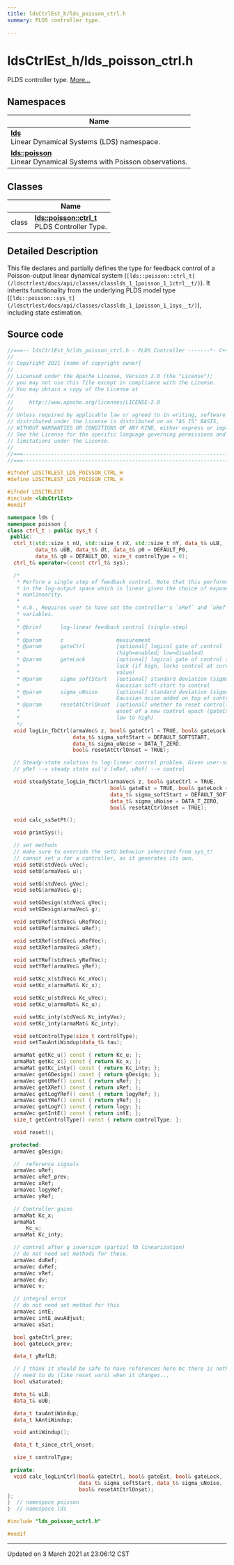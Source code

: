 ```yaml
---
title: ldsCtrlEst_h/lds_poisson_ctrl.h
summary: PLDS controller type. 

---
```


# ldsCtrlEst_h/lds_poisson_ctrl.h

PLDS controller type.  [More...](#detailed-description)



## Namespaces

| Name           |
| -------------- |
| **[lds](/ldsctrlest/docs/api/namespaces/namespacelds/)** <br>Linear Dynamical Systems (LDS) namespace.  |
| **[lds::poisson](/ldsctrlest/docs/api/namespaces/namespacelds_1_1poisson/)** <br>Linear Dynamical Systems with Poisson observations.  |

## Classes

|                | Name           |
| -------------- | -------------- |
| class | **[lds::poisson::ctrl_t](/ldsctrlest/docs/api/classes/classlds_1_1poisson_1_1ctrl__t/)** <br>PLDS Controller Type.  |

## Detailed Description



This file declares and partially defines the type for feedback control of a Poisson-output linear dynamical system (`[lds::poisson::ctrl_t](/ldsctrlest/docs/api/classes/classlds_1_1poisson_1_1ctrl__t/)`). It inherits functionality from the underlying PLDS model type (`[lds::poisson::sys_t](/ldsctrlest/docs/api/classes/classlds_1_1poisson_1_1sys__t/)`), including state estimation. 





## Source code

```cpp
//===-- ldsCtrlEst_h/lds_poisson_ctrl.h - PLDS Controller -------*- C++ -*-===//
//
// Copyright 2021 [name of copyright owner]
//
// Licensed under the Apache License, Version 2.0 (the "License");
// you may not use this file except in compliance with the License.
// You may obtain a copy of the License at
//
//     http://www.apache.org/licenses/LICENSE-2.0
//
// Unless required by applicable law or agreed to in writing, software
// distributed under the License is distributed on an "AS IS" BASIS,
// WITHOUT WARRANTIES OR CONDITIONS OF ANY KIND, either express or implied.
// See the License for the specific language governing permissions and
// limitations under the License.
//
//===----------------------------------------------------------------------===//
//===----------------------------------------------------------------------===//

#ifndef LDSCTRLEST_LDS_POISSON_CTRL_H
#define LDSCTRLEST_LDS_POISSON_CTRL_H

#ifndef LDSCTRLEST
#include <ldsCtrlEst>
#endif

namespace lds {
namespace poisson {
class ctrl_t : public sys_t {
 public:
  ctrl_t(std::size_t nU, std::size_t nX, std::size_t nY, data_t& uLB,
         data_t& uUB, data_t& dt, data_t& p0 = DEFAULT_P0,
         data_t& q0 = DEFAULT_Q0, size_t controlType = 0);
  ctrl_t& operator=(const ctrl_t& sys);

  /*
   * Perform a single step of feedback control. Note that this performs control
   * in the log-output space which is linear given the choice of exponential
   * nonlinearity.
   *
   * n.b., Requires user to have set the controller's `xRef` and `uRef`
   * variables.
   *
   * @brief      log-linear feedback control (single-step)
   *
   * @param      z                 measurement
   * @param      gateCtrl          [optional] logical gate of control
   *                               (high=enabled; low=disabled)
   * @param      gateLock          [optional] logical gate of control signal
   *                               lock (if high, locks control at current
   *                               value)
   * @param      sigma_softStart   [optional] standard deviation (sigma) of a
   *                               Gaussian soft-start to control
   * @param      sigma_uNoise      [optional] standard deviation (sigma) of
   *                               Gaussian noise added on top of control signal
   * @param      resetAtCtrlOnset  [optional] whether to reset controller at
   *                               onset of a new control epoch (gateCtrl from
   *                               low to high)
   */
  void logLin_fbCtrl(armaVec& z, bool& gateCtrl = TRUE, bool& gateLock = FALSE,
                     data_t& sigma_softStart = DEFAULT_SOFTSTART,
                     data_t& sigma_uNoise = DATA_T_ZERO,
                     bool& resetAtCtrlOnset = TRUE);

  // Steady-state solution to log-linear control problem. Given user-supplied
  // yRef --> steady state sol'z [xRef, uRef] --> control

  void steadyState_logLin_fbCtrl(armaVec& z, bool& gateCtrl = TRUE,
                                 bool& gateEst = TRUE, bool& gateLock = FALSE,
                                 data_t& sigma_softStart = DEFAULT_SOFTSTART,
                                 data_t& sigma_uNoise = DATA_T_ZERO,
                                 bool& resetAtCtrlOnset = TRUE);

  void calc_ssSetPt();

  void printSys();

  // set methods
  // make sure to override the setU behavior inherited from sys_t!
  // cannot set u for a controller, as it generates its own.
  void setU(stdVec& uVec);
  void setU(armaVec& u);

  void setG(stdVec& gVec);
  void setG(armaVec& g);

  void setGDesign(stdVec& gVec);
  void setGDesign(armaVec& g);

  void setURef(stdVec& uRefVec);
  void setURef(armaVec& uRef);

  void setXRef(stdVec& xRefVec);
  void setXRef(armaVec& xRef);

  void setYRef(stdVec& yRefVec);
  void setYRef(armaVec& yRef);

  void setKc_x(stdVec& Kc_xVec);
  void setKc_x(armaMat& Kc_x);

  void setKc_u(stdVec& Kc_uVec);
  void setKc_u(armaMat& Kc_u);

  void setKc_inty(stdVec& Kc_intyVec);
  void setKc_inty(armaMat& Kc_inty);

  void setControlType(size_t controlType);
  void setTauAntiWindup(data_t& tau);

  armaMat getKc_u() const { return Kc_u; };
  armaMat getKc_x() const { return Kc_x; };
  armaMat getKc_inty() const { return Kc_inty; };
  armaVec getGDesign() const { return gDesign; };
  armaVec getURef() const { return uRef; };
  armaVec getXRef() const { return xRef; };
  armaVec getLogYRef() const { return logyRef; };
  armaVec getYRef() const { return yRef; };
  armaVec getLogY() const { return logy; };
  armaVec getIntE() const { return intE; };
  size_t getControlType() const { return controlType; };

  void reset();

 protected:
  armaVec gDesign;  

  //  reference signals
  armaVec uRef;       
  armaVec uRef_prev;  
  armaVec xRef;       
  armaVec logyRef;    
  armaVec yRef;       

  // Controller gains
  armaMat Kc_x;  
  armaMat
      Kc_u;  
  armaMat Kc_inty;  

  // control after g inversion (partial fb linearization)
  // do not need set methods for these.
  armaVec duRef;
  armaVec dvRef;
  armaVec vRef;
  armaVec dv;
  armaVec v;  

  // integral error
  // do not need set method for this
  armaVec intE;            
  armaVec intE_awuAdjust;  
  armaVec uSat;            

  bool gateCtrl_prev;
  bool gateLock_prev;

  data_t yRefLB;  

  // I think it should be safe to have references here bc there is nothing I
  // need to do (like reset vars) when it changes...
  bool uSaturated;  

  data_t& uLB;  
  data_t& uUB;  

  data_t tauAntiWindup;  
  data_t kAntiWindup;

  void antiWindup();

  data_t t_since_ctrl_onset;  

  size_t controlType;  

 private:
  void calc_logLinCtrl(bool& gateCtrl, bool& gateEst, bool& gateLock,
                       data_t& sigma_softStart, data_t& sigma_uNoise,
                       bool& resetAtCtrlOnset);
};
}  // namespace poisson
}  // namespace lds

#include "lds_poisson_sctrl.h"

#endif
```


-------------------------------

Updated on  3 March 2021 at 23:06:12 CST

